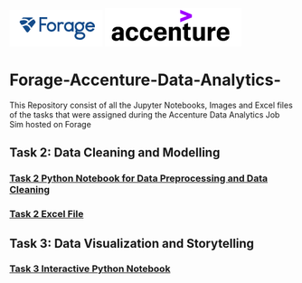 <p>
<img src="https://github.com/ADVAIT135/Forage-Accenture-Data-Analytics-/blob/b347a00cfcdcfb13ea8245d2cc6b8a4889a9329e/Forage%20Logo.PNG?raw=True" alt="Forage" >
<img src="https://github.com/ADVAIT135/Forage-Accenture-Data-Analytics-/blob/b347a00cfcdcfb13ea8245d2cc6b8a4889a9329e/Accenture%20Logo.PNG?raw=true" alt="Accenture" >
</p>

# Forage-Accenture-Data-Analytics-
This Repository consist of all the Jupyter Notebooks, Images and Excel files of the tasks that were assigned during the Accenture Data Analytics Job Sim hosted on Forage

## Task 2: Data Cleaning and Modelling
### [Task 2 Python Notebook for Data Preprocessing and Data Cleaning](https://github.com/ADVAIT135/Forage-Accenture-Data-Analytics-/blob/cb81f77be4eb23bcfca6d0a48b69121d52833d5b/Task%202%3A%20Data%20Cleaning%20and%20Modelling/Forage%20Accenture%20Data%20Analytics%20Task%202%20-%20Data%20Cleaning%20and%20Modelling.ipynb)

### [Task 2 Excel File](https://view.officeapps.live.com/op/view.aspx?src=https%3A%2F%2Fraw.githubusercontent.com%2FADVAIT135%2FForage-Accenture-Data-Analytics-%2Fmain%2FTask%25202%253A%2520Data%2520Cleaning%2520and%2520Modelling%2FCleaned%2520Dataset.xlsx&wdOrigin=BROWSELINK)

## Task 3: Data Visualization and Storytelling
### [Task 3 Interactive Python Notebook](https://nbviewer.org/github/ADVAIT135/Forage-Accenture-Data-Analytics-/blob/b0889fcad1c1bded922e500978cf9c4af7304aa0/Task%203%3A%20Data%20Visualization%20and%20Storytelling/Forage%20Accenture%20Data%20Analytics%20Task%203%20-%20Data%20Visualization%20and%20Storytelling.ipynb)
